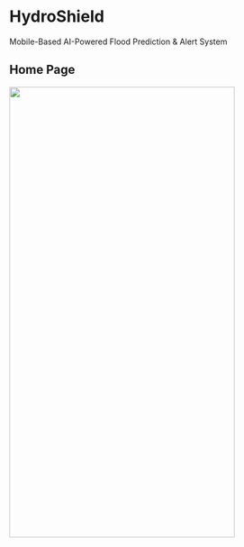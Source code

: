 # HydroShield 

Mobile-Based AI-Powered Flood Prediction & Alert System

## Home Page 

<img src="https://github.com/user-attachments/assets/ff8fb706-457a-4dbf-9345-b14a9ff3622c" width="400" height="800">



